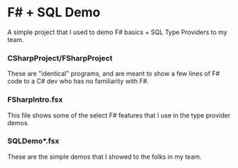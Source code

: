 F# + SQL Demo
=============

A simple project that I used to demo F# basics + SQL Type Providers to my team.

### CSharpProject/FSharpProject

These are "identical" programs, and are meant to show a few lines of F# code to a C# dev who has no familiarity with F#.

### FSharpIntro.fsx

This file shows some of the select F# features that I use in the type provider demos.

### SQLDemo*.fsx

These are the simple demos that I showed to the folks in my team.

